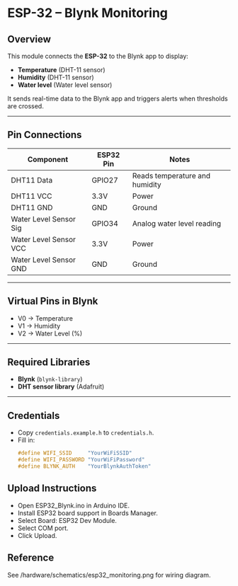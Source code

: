# ESP-32 – Blynk Monitoring

## Overview
This module connects the **ESP-32** to the Blynk app to display:
- **Temperature** (DHT-11 sensor)
- **Humidity** (DHT-11 sensor)
- **Water level** (Water level sensor)

It sends real-time data to the Blynk app and triggers alerts when thresholds are crossed.

---

## Pin Connections

| Component              | ESP32 Pin | Notes                                   |
|------------------------|-----------|-----------------------------------------|
| DHT11 Data             | GPIO27    | Reads temperature and humidity          |
| DHT11 VCC              | 3.3V      | Power                                   |
| DHT11 GND              | GND       | Ground                                  |
| Water Level Sensor Sig | GPIO34    | Analog water level reading              |
| Water Level Sensor VCC | 3.3V      | Power                                   |
| Water Level Sensor GND | GND       | Ground                                  |

---

## Virtual Pins in Blynk

- V0 → Temperature
- V1 → Humidity
- V2 → Water Level (%)

---

## Required Libraries
- **Blynk** (`blynk-library`)
- **DHT sensor library** (Adafruit)

---

## Credentials
- Copy `credentials.example.h` to `credentials.h`.
- Fill in:
  ```cpp
  #define WIFI_SSID     "YourWiFiSSID"
  #define WIFI_PASSWORD "YourWiFiPassword"
  #define BLYNK_AUTH    "YourBlynkAuthToken"

## Upload Instructions
- Open ESP32_Blynk.ino in Arduino IDE.
- Install ESP32 board support in Boards Manager.
- Select Board: ESP32 Dev Module.
- Select COM port.
- Click Upload.

## Reference
See /hardware/schematics/esp32_monitoring.png for wiring diagram.